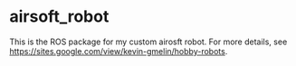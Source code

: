 # airsoft_robot

This is the ROS package for my custom airosft robot. For more details, see https://sites.google.com/view/kevin-gmelin/hobby-robots.
